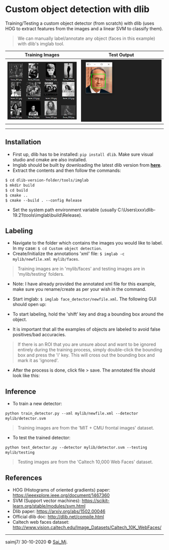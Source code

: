 # Custom object detection with dlib

Training/Testing a custom object detector (from scratch) with dlib (uses HOG to extract features from the images and a linear SVM to classify them).

> We can manually label/annotate any object (faces in this example) with dlib's imglab tool.


Training Images       |  Test Output
:-------------------------:|:-------------------------:
![Train](mylib/utils/train.png?raw=true "Training images")  |  ![Test](mylib/utils/test.gif?raw=true "Testing output")


---

## Installation

- First up, dlib has to be installed: ```pip install dlib```. Make sure visual studio and cmake are also installed.
- Imglab should be built by downloading the latest dlib version from [**here**](http://dlib.net/).
- Extract the contents and then follow the commands:

```
$ cd dlib-version-folder/tools/imglab
$ mkdir build
$ cd build
$ cmake ..
$ cmake --build . --config Release

```
- Set the system path environment variable (usually C:\Users\xxx\dlib-19.21\tools\imglab\build\Release).

## Labeling

- Navigate to the folder which contains the images you would like to label. In my case: ```$ cd Custom object detection```.
- Create/Initialize the annotations 'xml' file: ```$ imglab -c mylib/newfile.xml mylib/faces```.

> Training images are in 'mylib/faces' and testing images are in 'mylib/testing' folders.

- Note: I have already provided the annotated xml file for this example, make sure you rename/create as per your wish in the command.
- Start imglab: ```$ imglab face_detector/newfile.xml```. The following GUI should open up:

- To start labeling, hold the 'shift' key and drag a bounding box around the object. 
- It is important that all the examples of objects are labeled to avoid false positives/bad accuracies. 

> If there is an ROI that you are unsure about and want to be ignored entirely during the training process, simply double-click the bounding box and press the 'i' key. This will cross out the bounding box and mark it as 'ignored'.

- After the process is done, click file > save. The annotated file should look like this:

## Inference

- To train a new detector:

```
python train_detector.py --xml mylib/newfile.xml --detector mylib/detector.svm
```

> Training images are from the 'MIT + CMU frontal images' dataset.

- To test the trained detector:

```
python test_detector.py --detector mylib/detector.svm --testing mylib/testing
```

> Testing images are from the 'Caltech 10,000 Web Faces' dataset.

## References

- HOG (Histograms of oriented gradients) paper: https://ieeexplore.ieee.org/document/1467360
- SVM (Support vector machines): https://scikit-learn.org/stable/modules/svm.html
- Dlib paper: https://arxiv.org/abs/1502.00046
- Official dlib doc: http://dlib.net/compile.html
- Caltech web faces dataset: http://www.vision.caltech.edu/Image_Datasets/Caltech_10K_WebFaces/

---

saimj7/ 30-10-2020 © <a href="http://saimj7.github.io" target="_blank">Sai_Mj</a>.
